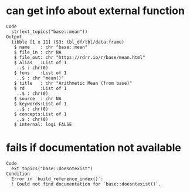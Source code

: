 # can get info about external function

    Code
      str(ext_topics("base::mean"))
    Output
      tibble [1 x 11] (S3: tbl_df/tbl/data.frame)
       $ name    : chr "base::mean"
       $ file_in : chr NA
       $ file_out: chr "https://rdrr.io/r/base/mean.html"
       $ alias   :List of 1
        ..$ : chr(0) 
       $ funs    :List of 1
        ..$ : chr "mean()"
       $ title   : chr "Arithmetic Mean (from base)"
       $ rd      :List of 1
        ..$ : chr(0) 
       $ source  : chr NA
       $ keywords:List of 1
        ..$ : chr(0) 
       $ concepts:List of 1
        ..$ : chr(0) 
       $ internal: logi FALSE

# fails if documentation not available

    Code
      ext_topics("base::doesntexist")
    Condition
      Error in `build_reference_index()`:
      ! Could not find documentation for `base::doesntexist()`.


